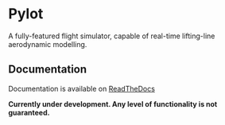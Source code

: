 # Pylot
A fully-featured flight simulator, capable of real-time lifting-line aerodynamic modelling.

## Documentation
Documentation is available on [ReadTheDocs](https://aerolabpylot.readthedocs.io/en/latest/)

**Currently under development. Any level of functionality is not guaranteed.**